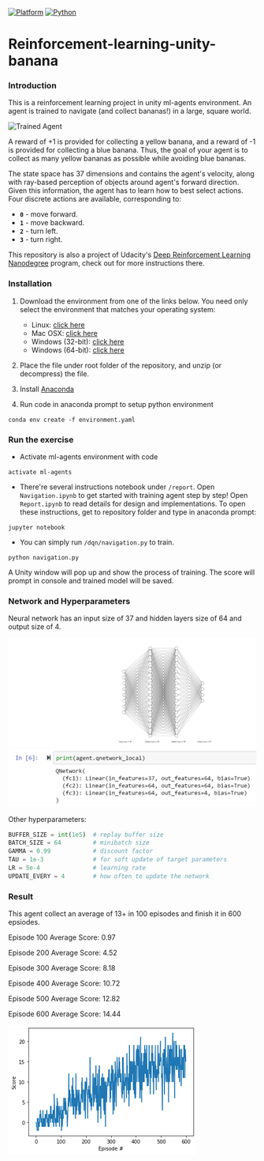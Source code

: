 [![Platform](https://img.shields.io/badge/Platform-Pytorch-orange.svg)](https://pytorch.org)
[![Python](https://img.shields.io/badge/Python-3.6-green.svg)]()

[//]: # (Image References)

[image1]: https://user-images.githubusercontent.com/10624937/42135619-d90f2f28-7d12-11e8-8823-82b970a54d7e.gif "Trained Agent"

# Reinforcement-learning-unity-banana


### Introduction

This is a reinforcement learning project in unity ml-agents environment. An agent is trained to navigate (and collect bananas!) in a large, square world.  

![Trained Agent][image1]

A reward of +1 is provided for collecting a yellow banana, and a reward of -1 is provided for collecting a blue banana.  Thus, the goal of your agent is to collect as many yellow bananas as possible while avoiding blue bananas.  

The state space has 37 dimensions and contains the agent's velocity, along with ray-based perception of objects around agent's forward direction.  Given this information, the agent has to learn how to best select actions.  Four discrete actions are available, corresponding to:
- **`0`** - move forward.
- **`1`** - move backward.
- **`2`** - turn left.
- **`3`** - turn right.

This repository is also a project of Udacity's [Deep Reinforcement Learning Nanodegree](https://www.udacity.com/course/deep-reinforcement-learning-nanodegree--nd893) program, check out for more instructions there.  

### Installation

1. Download the environment from one of the links below.  You need only select the environment that matches your operating system:
    - Linux: [click here](https://s3-us-west-1.amazonaws.com/udacity-drlnd/P1/Banana/Banana_Linux.zip)
    - Mac OSX: [click here](https://s3-us-west-1.amazonaws.com/udacity-drlnd/P1/Banana/Banana.app.zip)
    - Windows (32-bit): [click here](https://s3-us-west-1.amazonaws.com/udacity-drlnd/P1/Banana/Banana_Windows_x86.zip)
    - Windows (64-bit): [click here](https://s3-us-west-1.amazonaws.com/udacity-drlnd/P1/Banana/Banana_Windows_x86_64.zip)
    
2. Place the file under root folder of the repository, and unzip (or decompress) the file. 

3. Install [Anaconda](https://www.anaconda.com/)

4. Run code in anaconda prompt to setup python environment
```
conda env create -f environment.yaml
```

### Run the exercise

- Activate ml-agents environment with code
```
activate ml-agents
```
- There're several instructions notebook under `/report`. Open 
`Navigation.ipynb` to get started with training agent step by step! 
Open `Report.ipynb` to read details for design and implementations.
To open these instructions, get to repository folder and type in anaconda prompt:
```
jupyter notebook
```

- You can simply run `/dqn/navigation.py` to train.
```
python navigation.py
```
A Unity window will pop up and show the process of training. The score will prompt in console and trained model will be saved.

### Network and Hyperparameters

Neural network has an input size of 37 and hidden layers size of 64 and output size of 4.

![nn](./report/nn.svg)
![agent_network](./report/agent_network.PNG)

Other hyperparameters:
```python
BUFFER_SIZE = int(1e5)  # replay buffer size
BATCH_SIZE = 64         # minibatch size
GAMMA = 0.99            # discount factor
TAU = 1e-3              # for soft update of target parameters
LR = 5e-4               # learning rate 
UPDATE_EVERY = 4        # how often to update the network
```

### Result

This agent collect an average of 13+ in 100 episodes and finish it in 600 epsiodes.

Episode 100	Average Score: 0.97

Episode 200	Average Score: 4.52

Episode 300	Average Score: 8.18

Episode 400	Average Score: 10.72

Episode 500	Average Score: 12.82

Episode 600	Average Score: 14.44

![result](./report/result.png)